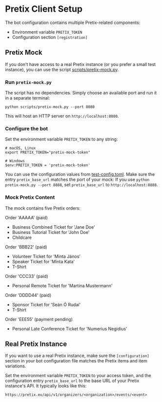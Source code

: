 # Pretix Client Setup

The bot configuration contains multiple Pretix-related components:

* Environment variable `PRETIX_TOKEN`
* Configuration section `[registration]`

## Pretix Mock

If you don't have access to a real Pretix instance (or you prefer a small test instance), you can use
the script [scripts/pretix-mock.py](/scripts/pretix-mock.py).

### Run `pretix-mock.py`

The script has no dependencies. Simply choose an available port and run it in a separate terminal:

```shell
python scripts/pretix-mock.py --port 8080
```

This will host an HTTP server on `http://localhost:8080`.

### Configure the bot

Set the environment variable `PRETIX_TOKEN` to any string:

```shell
# macOS, Linux
export PRETIX_TOKEN="pretix-mock-token"

# Windows
$env:PRETIX_TOKEN = 'pretix-mock-token'
```

You can use the configuration values from [test-config.toml](/test-config.toml).
Make sure the entry `pretix_base_url` matches the port of your mock:
If you use `python pretix-mock.py --port 8888`, set `pretix_base_url` to `http://localhost:8888`.

### Mock Pretix Content

The mock contains five Pretix orders:

Order 'AAAAA' (paid)
- Business Combined Ticket for 'Jane Doe'
- Business Tutorial Ticket for 'John Doe'
- Childcare

Order 'BBB22' (paid)
- Volunteer Ticket for 'Minta János'
- Speaker Ticket for 'Minta Kata'
- T-Shirt

Order 'CCC33' (paid)
- Personal Remote Ticket for 'Martina Mustermann'

Order 'DDDD44' (paid)
- Sponsor Ticket for 'Seán Ó Rudaí'
- T-Shirt

Order 'EEE55' (payment pending)
- Personal Late Conference Ticket for 'Numerius Negidius'

## Real Pretix Instance

If you want to use a real Pretix instance, make sure the `[configuration]` section in your bot
configuration file matches the Pretix items and item variations.

Set the environment variable `PRETIX_TOKEN` to your access token, and the configuration entry
`pretix_base_url` to the base URL of your Pretix instance's API.
It typically looks like this:

```text
https://pretix.eu/api/v1/organizers/<organization>/events/<event>
```

